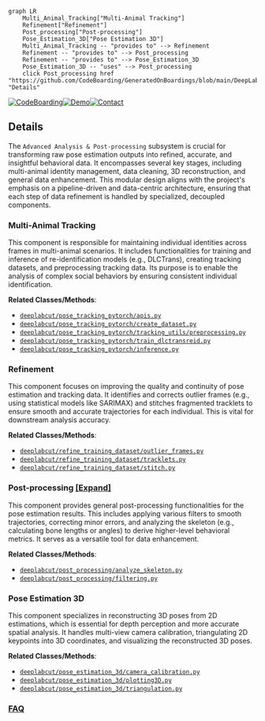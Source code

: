 ```mermaid
graph LR
    Multi_Animal_Tracking["Multi-Animal Tracking"]
    Refinement["Refinement"]
    Post_processing["Post-processing"]
    Pose_Estimation_3D["Pose Estimation 3D"]
    Multi_Animal_Tracking -- "provides to" --> Refinement
    Refinement -- "provides to" --> Post_processing
    Refinement -- "provides to" --> Pose_Estimation_3D
    Pose_Estimation_3D -- "uses" --> Post_processing
    click Post_processing href "https://github.com/CodeBoarding/GeneratedOnBoardings/blob/main/DeepLabCut/Post_processing.md" "Details"
```

[![CodeBoarding](https://img.shields.io/badge/Generated%20by-CodeBoarding-9cf?style=flat-square)](https://github.com/CodeBoarding/CodeBoarding)[![Demo](https://img.shields.io/badge/Try%20our-Demo-blue?style=flat-square)](https://www.codeboarding.org/demo)[![Contact](https://img.shields.io/badge/Contact%20us%20-%20contact@codeboarding.org-lightgrey?style=flat-square)](mailto:contact@codeboarding.org)

## Details

The `Advanced Analysis & Post-processing` subsystem is crucial for transforming raw pose estimation outputs into refined, accurate, and insightful behavioral data. It encompasses several key stages, including multi-animal identity management, data cleaning, 3D reconstruction, and general data enhancement. This modular design aligns with the project's emphasis on a pipeline-driven and data-centric architecture, ensuring that each step of data refinement is handled by specialized, decoupled components.

### Multi-Animal Tracking
This component is responsible for maintaining individual identities across frames in multi-animal scenarios. It includes functionalities for training and inference of re-identification models (e.g., DLCTrans), creating tracking datasets, and preprocessing tracking data. Its purpose is to enable the analysis of complex social behaviors by ensuring consistent individual identification.


**Related Classes/Methods**:

- <a href="https://github.com/DeepLabCut/DeepLabCut/blob/main/deeplabcut/pose_tracking_pytorch/apis.py" target="_blank" rel="noopener noreferrer">`deeplabcut/pose_tracking_pytorch/apis.py`</a>
- <a href="https://github.com/DeepLabCut/DeepLabCut/blob/main/deeplabcut/pose_tracking_pytorch/create_dataset.py" target="_blank" rel="noopener noreferrer">`deeplabcut/pose_tracking_pytorch/create_dataset.py`</a>
- <a href="https://github.com/DeepLabCut/DeepLabCut/blob/main/deeplabcut/pose_tracking_pytorch/tracking_utils/preprocessing.py" target="_blank" rel="noopener noreferrer">`deeplabcut/pose_tracking_pytorch/tracking_utils/preprocessing.py`</a>
- <a href="https://github.com/DeepLabCut/DeepLabCut/blob/main/deeplabcut/pose_tracking_pytorch/train_dlctransreid.py" target="_blank" rel="noopener noreferrer">`deeplabcut/pose_tracking_pytorch/train_dlctransreid.py`</a>
- <a href="https://github.com/DeepLabCut/DeepLabCut/blob/main/deeplabcut/pose_tracking_pytorch/inference.py" target="_blank" rel="noopener noreferrer">`deeplabcut/pose_tracking_pytorch/inference.py`</a>


### Refinement
This component focuses on improving the quality and continuity of pose estimation and tracking data. It identifies and corrects outlier frames (e.g., using statistical models like SARIMAX) and stitches fragmented tracklets to ensure smooth and accurate trajectories for each individual. This is vital for downstream analysis accuracy.


**Related Classes/Methods**:

- <a href="https://github.com/DeepLabCut/DeepLabCut/blob/main/deeplabcut/refine_training_dataset/outlier_frames.py" target="_blank" rel="noopener noreferrer">`deeplabcut/refine_training_dataset/outlier_frames.py`</a>
- <a href="https://github.com/DeepLabCut/DeepLabCut/blob/main/deeplabcut/refine_training_dataset/tracklets.py" target="_blank" rel="noopener noreferrer">`deeplabcut/refine_training_dataset/tracklets.py`</a>
- <a href="https://github.com/DeepLabCut/DeepLabCut/blob/main/deeplabcut/refine_training_dataset/stitch.py" target="_blank" rel="noopener noreferrer">`deeplabcut/refine_training_dataset/stitch.py`</a>


### Post-processing [[Expand]](./Post_processing.md)
This component provides general post-processing functionalities for the pose estimation results. This includes applying various filters to smooth trajectories, correcting minor errors, and analyzing the skeleton (e.g., calculating bone lengths or angles) to derive higher-level behavioral metrics. It serves as a versatile tool for data enhancement.


**Related Classes/Methods**:

- <a href="https://github.com/DeepLabCut/DeepLabCut/blob/main/deeplabcut/post_processing/analyze_skeleton.py" target="_blank" rel="noopener noreferrer">`deeplabcut/post_processing/analyze_skeleton.py`</a>
- <a href="https://github.com/DeepLabCut/DeepLabCut/blob/main/deeplabcut/post_processing/filtering.py" target="_blank" rel="noopener noreferrer">`deeplabcut/post_processing/filtering.py`</a>


### Pose Estimation 3D
This component specializes in reconstructing 3D poses from 2D estimations, which is essential for depth perception and more accurate spatial analysis. It handles multi-view camera calibration, triangulating 2D keypoints into 3D coordinates, and visualizing the reconstructed 3D poses.


**Related Classes/Methods**:

- <a href="https://github.com/DeepLabCut/DeepLabCut/blob/main/deeplabcut/pose_estimation_3d/camera_calibration.py" target="_blank" rel="noopener noreferrer">`deeplabcut/pose_estimation_3d/camera_calibration.py`</a>
- <a href="https://github.com/DeepLabCut/DeepLabCut/blob/main/deeplabcut/pose_estimation_3d/plotting3D.py" target="_blank" rel="noopener noreferrer">`deeplabcut/pose_estimation_3d/plotting3D.py`</a>
- <a href="https://github.com/DeepLabCut/DeepLabCut/blob/main/deeplabcut/pose_estimation_3d/triangulation.py" target="_blank" rel="noopener noreferrer">`deeplabcut/pose_estimation_3d/triangulation.py`</a>




### [FAQ](https://github.com/CodeBoarding/GeneratedOnBoardings/tree/main?tab=readme-ov-file#faq)